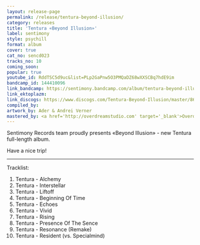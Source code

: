 ```yaml
---
layout: release-page
permalink: /release/tentura-beyond-illusion/
category: releases
title: 'Tentura «Beyond Illusion»'
label: sentimony
style: psychill
format: album
cover: true
cat_no: sencd023
tracks_no: 10
coming_soon: 
popular: true
youtube_id: RddTSC5d9uc&list=PLp2GaPnw5O3PMQaDZ68wXXSCBq7hdE9im
bandcamp_id: 144410096
link_bandcamp: https://sentimony.bandcamp.com/album/tentura-beyond-illusion
link_ektoplazm: 
link_discogs: https://www.discogs.com/Tentura-Beyond-Illusion/master/866837
compiled_by: 
artwork_by: Ader & Andrei Verner
mastered_by: <a href='http://overdreamstudio.com' target='_blank'>Overdream Studio</a>
---
```


Sentimony Records team proudly presents «Beyond Illusion» - new Tentura full-length album.

Have a nice trip!

---
Tracklist:

01. Tentura - Alchemy
02. Tentura - Interstellar
03. Tentura - Liftoff
04. Tentura - Beginning Of Time
05. Tentura - Echoes
06. Tentura - Vivid
07. Tentura - Rising
08. Tentura - Presence Of The Sence
09. Tentura - Resonance (Remake)
10. Tentura - Resident (vs. Specialmind)
